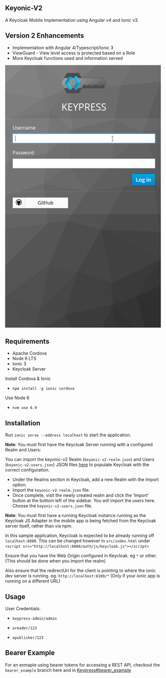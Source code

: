 ## Keyonic-V2
A Keycloak Mobile Implementation using Angular v4 and Ionic v3.

## Version 2 Enhancements
* Implementation with Angular 4/Typescript/Ionic 3
* ViewGuard - View level access is protected based on a Role
* More Keycloak functions used and information served

![](./keyonic-v2-overview.gif)

## Requirements
* Apache Cordova
* Node 6 LTS
* Ionic 3
* Keycloak Server

Install Cordova & Ionic
* `npm install -g ionic cordova`

Use Node 6
* `nvm use 6.9`

## Installation
Run `ionic serve --address localhost` to start the application.

**Note**: You must first have the Keycloak Server running with a configured Realm and Users:

You can import the keyonic-v2 Realm (`keyonic-v2-realm.json`) and Users (`keyonic-v2-users.json`) JSON files [here](https://github.com/TommyJ1994/keypress/tree/master/keycloak) to populate Keycloak with the correct configuration.

* Under the Realms section in Keycloak, add a new Realm with the Import option.
* Import the `keyonic-v2-realm.json` file.
* Once complete, visit the newly created realm and click the 'Import' button at the bottom left of the sidebar. You will import the users here. Choose the `keyonic-v2-users.json` file.

**Note**: You must first have a running Keycloak instance running as the Keycloak JS Adapter in the mobile app is being fetched from the Keycloak server itself, rather than via npm.

In this sample application, Keycloak is expected to be already running off `localhost:8080`. This can be changed however in `src/index.html` under `<script src="http://localhost:8080/auth/js/keycloak.js"></script>`

Ensure that you have the Web Origin configured in Keycloak. eg `*` or other. (This should be done when you import the realm)

Also ensure that the redirectUri for the client is pointing to where the ionic dev server is running. eg. `http://localhost:8100/*` (Only if your ionic app is running on a different URL)

## Usage

User Credentials:

* `keypress-admin/admin`

* `areader/123`

* `apublisher/123`

## Bearer Example
For an exmaple using bearer tokens for accessing a REST API, checkout the `bearer_example` branch here and in [Keypress#bearer_example](https://github.com/TommyJ1994/keypress)
